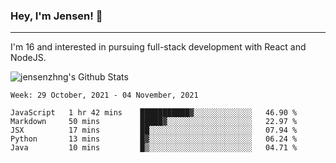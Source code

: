 ### Hey, I'm Jensen! 👋

---

I'm 16 and interested in pursuing full-stack development with React and NodeJS.

![jensenzhng's Github Stats](https://github-readme-stats.vercel.app/api?username=jensenzhng&theme=dark&show_icons=true&count_private=true&include_all_commits=true)

<!--START_SECTION:waka-->
```text
Week: 29 October, 2021 - 04 November, 2021

JavaScript   1 hr 42 mins    ███████████▓░░░░░░░░░░░░░   46.90 % 
Markdown     50 mins         █████▓░░░░░░░░░░░░░░░░░░░   22.97 % 
JSX          17 mins         ██░░░░░░░░░░░░░░░░░░░░░░░   07.94 % 
Python       13 mins         █▓░░░░░░░░░░░░░░░░░░░░░░░   06.24 % 
Java         10 mins         █▒░░░░░░░░░░░░░░░░░░░░░░░   04.71 % 
```
<!--END_SECTION:waka-->
